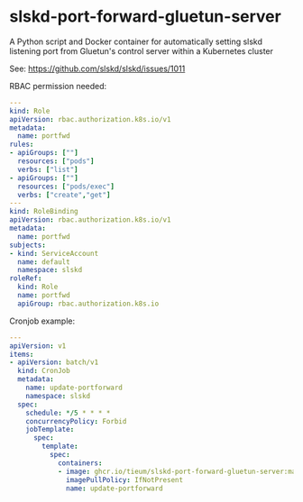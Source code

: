 # slskd-port-forward-gluetun-server
A Python script and Docker container for automatically setting slskd listening port from Gluetun's control server within a Kubernetes cluster

See: https://github.com/slskd/slskd/issues/1011

RBAC permission needed:

```yaml
---
kind: Role
apiVersion: rbac.authorization.k8s.io/v1
metadata:
  name: portfwd
rules:
- apiGroups: [""]
  resources: ["pods"]
  verbs: ["list"]
- apiGroups: [""]
  resources: ["pods/exec"]
  verbs: ["create","get"]
---
kind: RoleBinding
apiVersion: rbac.authorization.k8s.io/v1
metadata:
  name: portfwd
subjects:
- kind: ServiceAccount
  name: default
  namespace: slskd
roleRef:
  kind: Role
  name: portfwd
  apiGroup: rbac.authorization.k8s.io
```

Cronjob example:
```yaml
---
apiVersion: v1
items:
- apiVersion: batch/v1
  kind: CronJob
  metadata:
    name: update-portforward
    namespace: slskd
  spec:
    schedule: */5 * * * *
    concurrencyPolicy: Forbid
    jobTemplate:
      spec:
        template:
          spec:
            containers:
            - image: ghcr.io/tieum/slskd-port-forward-gluetun-server:main
              imagePullPolicy: IfNotPresent
              name: update-portforward
```
